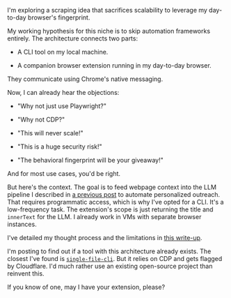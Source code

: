 I'm exploring a scraping idea that sacrifices scalability to leverage my day-to-day browser's fingerprint.

My working hypothesis for this niche is to skip automation frameworks entirely. The architecture connects two parts:

- A CLI tool on my local machine.

- A companion browser extension running in my day-to-day browser.

They communicate using Chrome's native messaging.

Now, I can already hear the objections:

- "Why not just use Playwright?"

- "Why not CDP?"

- "This will never scale!"

- "This is a huge security risk!"

- "The behavioral fingerprint will be your giveaway!"

And for most use cases, you'd be right.

But here's the context. The goal is to feed webpage context into the LLM pipeline I described in [a previous post](https://old.reddit.com/r/SaaS/comments/1msku4e/seeking_a_tool_to_automate_my_10_reply_rate) to automate personalized outreach. That requires programmatic access, which is why I've opted for a CLI. It's a low-frequency task. The extension's scope is just returning the title and `innerText` for the LLM. I already work in VMs with separate browser instances.

I've detailed my thought process and the limitations in [this write-up](https://github.com/8ta4/see/blob/ab62aef8a880f3b823e2a45833613922e40553fd/DONTREADME.md).

I'm posting to find out if a tool with this architecture already exists. The closest I've found is [`single-file-cli`](https://github.com/gildas-lormeau/single-file-cli). But it relies on CDP and gets flagged by Cloudflare. I'd much rather use an existing open-source project than reinvent this.

If you know of one, may I have your extension, please?
